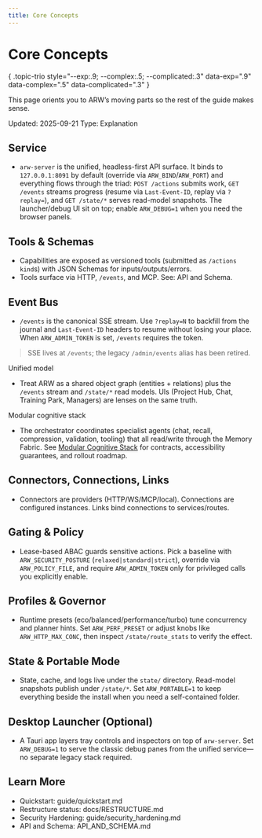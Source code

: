 ```yaml
---
title: Core Concepts
---
```


# Core Concepts
{ .topic-trio style="--exp:.9; --complex:.5; --complicated:.3" data-exp=".9" data-complex=".5" data-complicated=".3" }

This page orients you to ARW’s moving parts so the rest of the guide makes sense.

Updated: 2025-09-21
Type: Explanation

## Service
- `arw-server` is the unified, headless-first API surface. It binds to `127.0.0.1:8091` by default (override via `ARW_BIND`/`ARW_PORT`) and everything flows through the triad: `POST /actions` submits work, `GET /events` streams progress (resume via `Last-Event-ID`, replay via `?replay=`), and `GET /state/*` serves read-model snapshots. The launcher/debug UI sit on top; enable `ARW_DEBUG=1` when you need the browser panels.

## Tools & Schemas
- Capabilities are exposed as versioned tools (submitted as `/actions` `kind`s) with JSON Schemas for inputs/outputs/errors.
- Tools surface via HTTP, `/events`, and MCP. See: API and Schema.

## Event Bus
- `/events` is the canonical SSE stream. Use `?replay=N` to backfill from the journal and `Last-Event-ID` headers to resume without losing your place. When `ARW_ADMIN_TOKEN` is set, `/events` requires the token.

> SSE lives at `/events`; the legacy `/admin/events` alias has been retired.

Unified model
- Treat ARW as a shared object graph (entities + relations) plus the `/events` stream and `/state/*` read models. UIs (Project Hub, Chat, Training Park, Managers) are lenses on the same truth.

Modular cognitive stack
- The orchestrator coordinates specialist agents (chat, recall, compression, validation, tooling) that all read/write through the Memory Fabric. See [Modular Cognitive Stack](../architecture/modular_cognitive_stack.md) for contracts, accessibility guarantees, and rollout roadmap.

## Connectors, Connections, Links
- Connectors are providers (HTTP/WS/MCP/local). Connections are configured instances. Links bind connections to services/routes.

## Gating & Policy
- Lease-based ABAC guards sensitive actions. Pick a baseline with `ARW_SECURITY_POSTURE` (`relaxed|standard|strict`), override via `ARW_POLICY_FILE`, and require `ARW_ADMIN_TOKEN` only for privileged calls you explicitly enable.

## Profiles & Governor
- Runtime presets (eco/balanced/performance/turbo) tune concurrency and planner hints. Set `ARW_PERF_PRESET` or adjust knobs like `ARW_HTTP_MAX_CONC`, then inspect `/state/route_stats` to verify the effect.

## State & Portable Mode
- State, cache, and logs live under the `state/` directory. Read-model snapshots publish under `/state/*`. Set `ARW_PORTABLE=1` to keep everything beside the install when you need a self-contained folder.

## Desktop Launcher (Optional)
- A Tauri app layers tray controls and inspectors on top of `arw-server`. Set `ARW_DEBUG=1` to serve the classic debug panes from the unified service—no separate legacy stack required.

## Learn More
- Quickstart: guide/quickstart.md
- Restructure status: docs/RESTRUCTURE.md
- Security Hardening: guide/security_hardening.md
- API and Schema: API_AND_SCHEMA.md
